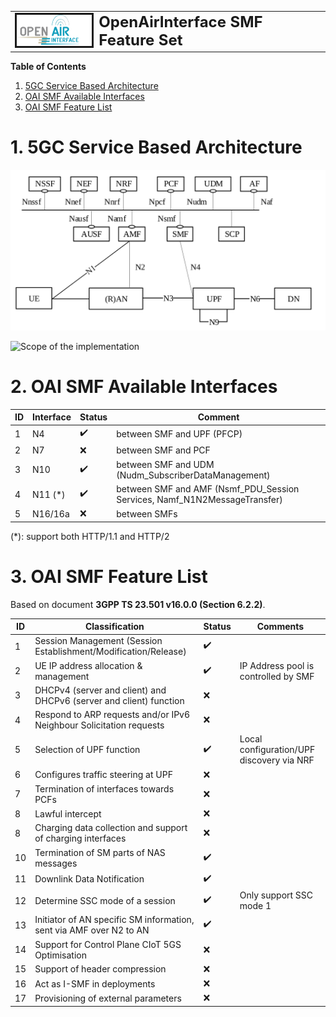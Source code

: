 <table style="border-collapse: collapse; border: none;">
  <tr style="border-collapse: collapse; border: none;">
    <td style="border-collapse: collapse; border: none;">
      <a href="http://www.openairinterface.org/">
         <img src="./images/oai_final_logo.png" alt="" border=3 height=50 width=150>
         </img>
      </a>
    </td>
    <td style="border-collapse: collapse; border: none; vertical-align: center;">
      <b><font size = "5">OpenAirInterface SMF Feature Set</font></b>
    </td>
  </tr>
</table>

**Table of Contents**

1. [5GC Service Based Architecture](#1-5gc-service-based-architecture)
2. [OAI SMF Available Interfaces](#2-oai-smf-available-interfaces)
3. [OAI SMF Feature List](#3-oai-smf-feature-list)

# 1. 5GC Service Based Architecture #

![5GC SBA](./images/5gc_sba.png)

![Scope of the implementation](images/oai_5gc_current_status.jpg)

# 2. OAI SMF Available Interfaces #

| **ID** | **Interface** | **Status**         | **Comment**                                                               |
| ------ | ------------- | ------------------ | --------------------------------------------------------------------------|
| 1      | N4            | :heavy_check_mark: | between SMF and UPF (PFCP)                                                |
| 2      | N7            | :x:                | between SMF and PCF                                                       |
| 3      | N10           | :heavy_check_mark: | between SMF and UDM (Nudm_SubscriberDataManagement)                       |
| 4      | N11 (*)       | :heavy_check_mark: | between SMF and AMF (Nsmf_PDU_Session Services, Namf_N1N2MessageTransfer) |
| 5      | N16/16a       | :x:                | between SMFs                                                              |

(*): support both HTTP/1.1 and HTTP/2
# 3. OAI SMF Feature List #

Based on document **3GPP TS 23.501 v16.0.0 (Section 6.2.2)**.

| **ID** | **Classification**                                                  | **Status**         | **Comments**                                |
| ------ | ------------------------------------------------------------------- | ------------------ | ------------------------------------------- |
| 1      | Session Management (Session Establishment/Modification/Release)     | :heavy_check_mark: |                                             |
| 2      | UE IP address allocation & management​                               | :heavy_check_mark: | IP Address pool is controlled by SMF        |
| 3      | DHCPv4 (server and client) and DHCPv6 (server and client) function  | :x:                |                                             |
| 4      | Respond to ARP requests and/or IPv6 Neighbour Solicitation requests | :x:                |                                             |
| 5      | Selection of UPF function​                                           | :heavy_check_mark: | Local configuration/UPF discovery via NRF   |
| 6      | Configures traffic steering at UPF                                  | :x:                |                                             |
| 7      | Termination of interfaces towards PCFs                              | :x:                |                                             |
| 8      | Lawful intercept                                                    | :x:                |                                             |
| 8      | Charging data collection and support of charging interfaces         | :x:                |                                             |
| 10     | Termination of SM parts of NAS messages                             | :heavy_check_mark: |                                             |
| 11     | Downlink Data Notification                                          | :heavy_check_mark: |                                             |
| 12     | Determine SSC mode of a session​                                     | :heavy_check_mark: | Only support SSC mode 1​                     |
| 13     | Initiator of AN specific SM information, sent via AMF over N2 to AN | :heavy_check_mark: |                                             |
| 14     | Support for Control Plane CIoT 5GS Optimisation                     | :x:                |                                             |
| 15     | Support of header compression  ​                                     | :x:                |                                             |
| 16     | Act as I-SMF in deployments                                         | :x:                |                                             |
| 17     | Provisioning of external parameters                                 | :x:                |                                             |
